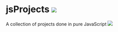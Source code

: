 # jsProjects  <img src="https://img.icons8.com/ios/50/null/javascript--v1.png"/>

A collection of projects done in pure JavaScript <img src="https://img.icons8.com/material-sharp/24/null/source-code.png"/>



